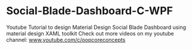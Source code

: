 # Social-Blade-Dashboard-C-WPF
Youtube Tutorial to design Material Design Social Blade Dashboard using material design XAML toolkit
Check out more videos on my youtube channel: www.youtube.com/c/oopcoreconcepts
